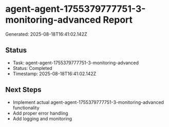 # agent-agent-1755379777751-3-monitoring-advanced Report

Generated: 2025-08-18T16:41:02.142Z

## Status
- Task: agent-agent-1755379777751-3-monitoring-advanced
- Status: Completed
- Timestamp: 2025-08-18T16:41:02.142Z

## Next Steps
- Implement actual agent-agent-1755379777751-3-monitoring-advanced functionality
- Add proper error handling
- Add logging and monitoring
